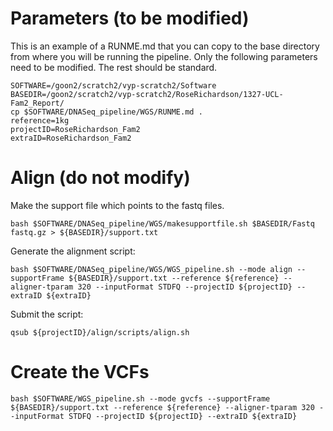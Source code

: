 # Parameters (to be modified)

This is an example of a RUNME.md that you can copy to the base directory from where you will be running the pipeline.
Only the following parameters need to be modified.  The rest should be standard.

```
SOFTWARE=/goon2/scratch2/vyp-scratch2/Software
BASEDIR=/goon2/scratch2/vyp-scratch2/RoseRichardson/1327-UCL-Fam2_Report/
cp $SOFTWARE/DNASeq_pipeline/WGS/RUNME.md .
reference=1kg
projectID=RoseRichardson_Fam2
extraID=RoseRichardson_Fam2
```

# Align (do not modify)
Make the support file which points to the fastq files.
```
bash $SOFTWARE/DNASeq_pipeline/WGS/makesupportfile.sh $BASEDIR/Fastq fastq.gz > ${BASEDIR}/support.txt
```
Generate the alignment script:
```
bash $SOFTWARE/DNASeq_pipeline/WGS/WGS_pipeline.sh --mode align --supportFrame ${BASEDIR}/support.txt --reference ${reference} --aligner-tparam 320 --inputFormat STDFQ --projectID ${projectID} --extraID ${extraID}
```
Submit the script:
```
qsub ${projectID}/align/scripts/align.sh
```

# Create the VCFs

```
bash $SOFTWARE/WGS_pipeline.sh --mode gvcfs --supportFrame ${BASEDIR}/support.txt --reference ${reference} --aligner-tparam 320 --inputFormat STDFQ --projectID ${projectID} --extraID ${extraID}
```

